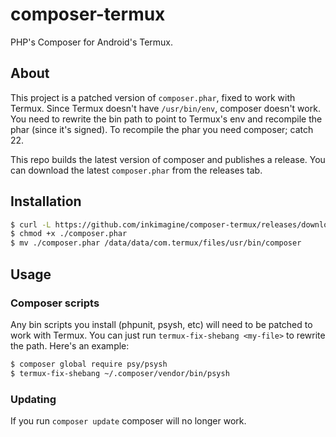 # composer-termux

PHP's Composer for Android's Termux.

## About

This project is a patched version of `composer.phar`, fixed to work with Termux.  Since Termux doesn't have `/usr/bin/env`, composer doesn't work.  You need to rewrite the bin path to point to Termux's env and recompile the phar (since it's signed).  To recompile the phar you need composer; catch 22.

This repo builds the latest version of composer and publishes a release.  You can download the latest `composer.phar` from the releases tab.

## Installation

```bash
$ curl -L https://github.com/inkimagine/composer-termux/releases/download/0.0.1/composer.phar -o composer.phar
$ chmod +x ./composer.phar
$ mv ./composer.phar /data/data/com.termux/files/usr/bin/composer
```

## Usage

### Composer scripts

Any bin scripts you install (phpunit, psysh, etc) will need to be patched to work with Termux.  You can just run `termux-fix-shebang <my-file>` to rewrite the path.  Here's an example:

```bash
$ composer global require psy/psysh
$ termux-fix-shebang ~/.composer/vendor/bin/psysh
```

### Updating

If you run `composer update` composer will no longer work.
